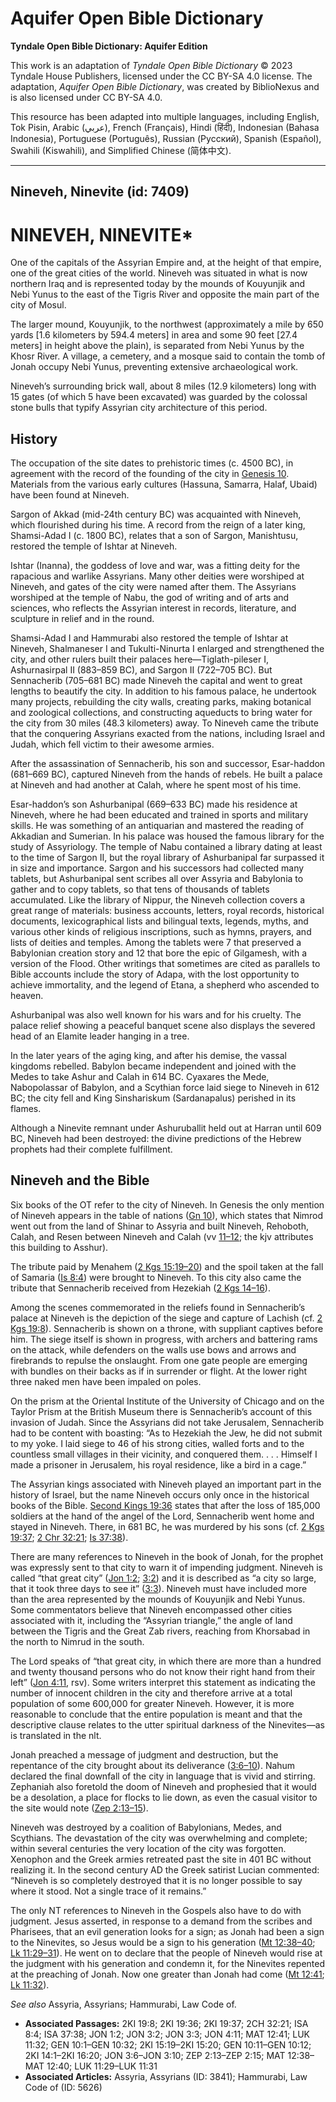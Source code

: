 # Aquifer Open Bible Dictionary

**Tyndale Open Bible Dictionary: Aquifer Edition**

This work is an adaptation of *Tyndale Open Bible Dictionary* © 2023 Tyndale House Publishers, licensed under the CC BY\-SA 4\.0 license. The adaptation, *Aquifer Open Bible Dictionary*, was created by BiblioNexus and is also licensed under CC BY\-SA 4\.0\.

This resource has been adapted into multiple languages, including English, Tok Pisin, Arabic (عربي), French (Français), Hindi (हिंदी), Indonesian (Bahasa Indonesia), Portuguese (Português), Russian (Русский), Spanish (Español), Swahili (Kiswahili), and Simplified Chinese (简体中文).



--------------------------------

## Nineveh, Ninevite (id: 7409)

NINEVEH, NINEVITE\*
===================

One of the capitals of the Assyrian Empire and, at the height of that empire, one of the great cities of the world. Nineveh was situated in what is now northern Iraq and is represented today by the mounds of Kouyunjik and Nebi Yunus to the east of the Tigris River and opposite the main part of the city of Mosul.

The larger mound, Kouyunjik, to the northwest (approximately a mile by 650 yards \[1\.6 kilometers by 594\.4 meters] in area and some 90 feet \[27\.4 meters] in height above the plain), is separated from Nebi Yunus by the Khosr River. A village, a cemetery, and a mosque said to contain the tomb of Jonah occupy Nebi Yunus, preventing extensive archaeological work.

Nineveh’s surrounding brick wall, about 8 miles (12\.9 kilometers) long with 15 gates (of which 5 have been excavated) was guarded by the colossal stone bulls that typify Assyrian city architecture of this period.

History
-------

The occupation of the site dates to prehistoric times (c. 4500 BC), in agreement with the record of the founding of the city in [Genesis 10](https://ref.ly/Gen10:1-Gen10:32). Materials from the various early cultures (Hassuna, Samarra, Halaf, Ubaid) have been found at Nineveh.

Sargon of Akkad (mid\-24th century BC) was acquainted with Nineveh, which flourished during his time. A record from the reign of a later king, Shamsi\-Adad I (c. 1800 BC), relates that a son of Sargon, Manishtusu, restored the temple of Ishtar at Nineveh.

Ishtar (Inanna), the goddess of love and war, was a fitting deity for the rapacious and warlike Assyrians. Many other deities were worshiped at Nineveh, and gates of the city were named after them. The Assyrians worshiped at the temple of Nabu, the god of writing and of arts and sciences, who reflects the Assyrian interest in records, literature, and sculpture in relief and in the round.

Shamsi\-Adad I and Hammurabi also restored the temple of Ishtar at Nineveh, Shalmaneser I and Tukulti\-Ninurta I enlarged and strengthened the city, and other rulers built their palaces here—Tiglath\-pileser I, Ashurnasirpal II (883–859 BC), and Sargon II (722–705 BC). But Sennacherib (705–681 BC) made Nineveh the capital and went to great lengths to beautify the city. In addition to his famous palace, he undertook many projects, rebuilding the city walls, creating parks, making botanical and zoological collections, and constructing aqueducts to bring water for the city from 30 miles (48\.3 kilometers) away. To Nineveh came the tribute that the conquering Assyrians exacted from the nations, including Israel and Judah, which fell victim to their awesome armies.

After the assassination of Sennacherib, his son and successor, Esar\-haddon (681–669 BC), captured Nineveh from the hands of rebels. He built a palace at Nineveh and had another at Calah, where he spent most of his time.

Esar\-haddon’s son Ashurbanipal (669–633 BC) made his residence at Nineveh, where he had been educated and trained in sports and military skills. He was something of an antiquarian and mastered the reading of Akkadian and Sumerian. In his palace was housed the famous library for the study of Assyriology. The temple of Nabu contained a library dating at least to the time of Sargon II, but the royal library of Ashurbanipal far surpassed it in size and importance. Sargon and his successors had collected many tablets, but Ashurbanipal sent scribes all over Assyria and Babylonia to gather and to copy tablets, so that tens of thousands of tablets accumulated. Like the library of Nippur, the Nineveh collection covers a great range of materials: business accounts, letters, royal records, historical documents, lexicographical lists and bilingual texts, legends, myths, and various other kinds of religious inscriptions, such as hymns, prayers, and lists of deities and temples. Among the tablets were 7 that preserved a Babylonian creation story and 12 that bore the epic of Gilgamesh, with a version of the Flood. Other writings that sometimes are cited as parallels to Bible accounts include the story of Adapa, with the lost opportunity to achieve immortality, and the legend of Etana, a shepherd who ascended to heaven.

Ashurbanipal was also well known for his wars and for his cruelty. The palace relief showing a peaceful banquet scene also displays the severed head of an Elamite leader hanging in a tree.

In the later years of the aging king, and after his demise, the vassal kingdoms rebelled. Babylon became independent and joined with the Medes to take Ashur and Calah in 614 BC. Cyaxares the Mede, Nabopolassar of Babylon, and a Scythian force laid siege to Nineveh in 612 BC; the city fell and King Sinshariskum (Sardanapalus) perished in its flames.

Although a Ninevite remnant under Ashuruballit held out at Harran until 609 BC, Nineveh had been destroyed: the divine predictions of the Hebrew prophets had their complete fulfillment.

Nineveh and the Bible
---------------------

Six books of the OT refer to the city of Nineveh. In Genesis the only mention of Nineveh appears in the table of nations ([Gn 10](https://ref.ly/Gen10:1-Gen10:32)), which states that Nimrod went out from the land of Shinar to Assyria and built Nineveh, Rehoboth, Calah, and Resen between Nineveh and Calah (vv [11–12](https://ref.ly/Gen10:11-Gen10:12); the kjv attributes this building to Asshur).

The tribute paid by Menahem ([2 Kgs 15:19–20](https://ref.ly/2Kgs15:19-2Kgs15:20)) and the spoil taken at the fall of Samaria ([Is 8:4](https://ref.ly/Isa8:4)) were brought to Nineveh. To this city also came the tribute that Sennacherib received from Hezekiah ([2 Kgs 14–16](https://ref.ly/2Kgs14:1-2Kgs16:20)).

Among the scenes commemorated in the reliefs found in Sennacherib’s palace at Nineveh is the depiction of the siege and capture of Lachish (cf. [2 Kgs 19:8](https://ref.ly/2Kgs19:8)). Sennacherib is shown on a throne, with suppliant captives before him. The siege itself is shown in progress, with archers and battering rams on the attack, while defenders on the walls use bows and arrows and firebrands to repulse the onslaught. From one gate people are emerging with bundles on their backs as if in surrender or flight. At the lower right three naked men have been impaled on poles.

On the prism at the Oriental Institute of the University of Chicago and on the Taylor Prism at the British Museum there is Sennacherib’s account of this invasion of Judah. Since the Assyrians did not take Jerusalem, Sennacherib had to be content with boasting: “As to Hezekiah the Jew, he did not submit to my yoke. I laid siege to 46 of his strong cities, walled forts and to the countless small villages in their vicinity, and conquered them. . . . Himself I made a prisoner in Jerusalem, his royal residence, like a bird in a cage.”

The Assyrian kings associated with Nineveh played an important part in the history of Israel, but the name Nineveh occurs only once in the historical books of the Bible. [Second Kings 19:36](https://ref.ly/2Kgs19:36) states that after the loss of 185,000 soldiers at the hand of the angel of the Lord, Sennacherib went home and stayed in Nineveh. There, in 681 BC, he was murdered by his sons (cf. [2 Kgs 19:37](https://ref.ly/2Kgs19:37); [2 Chr 32:21](https://ref.ly/2Chr32:21); [Is 37:38](https://ref.ly/Isa37:38)).

There are many references to Nineveh in the book of Jonah, for the prophet was expressly sent to that city to warn it of impending judgment. Nineveh is called “that great city” ([Jon 1:2](https://ref.ly/Jonah1:2); [3:2](https://ref.ly/Jonah3:2)) and it is described as “a city so large, that it took three days to see it” ([3:3](https://ref.ly/Jonah3:3)). Nineveh must have included more than the area represented by the mounds of Kouyunjik and Nebi Yunus. Some commentators believe that Nineveh encompassed other cities associated with it, including the “Assyrian triangle,” the angle of land between the Tigris and the Great Zab rivers, reaching from Khorsabad in the north to Nimrud in the south.

The Lord speaks of “that great city, in which there are more than a hundred and twenty thousand persons who do not know their right hand from their left” ([Jon 4:11](https://ref.ly/Jonah4:11), rsv). Some writers interpret this statement as indicating the number of innocent children in the city and therefore arrive at a total population of some 600,000 for greater Nineveh. However, it is more reasonable to conclude that the entire population is meant and that the descriptive clause relates to the utter spiritual darkness of the Ninevites—as is translated in the nlt.

Jonah preached a message of judgment and destruction, but the repentance of the city brought about its deliverance ([3:6–10](https://ref.ly/Jonah3:6-Jonah3:10)). Nahum declared the final downfall of the city in language that is vivid and stirring. Zephaniah also foretold the doom of Nineveh and prophesied that it would be a desolation, a place for flocks to lie down, as even the casual visitor to the site would note ([Zep 2:13–15](https://ref.ly/Zeph2:13-Zeph2:15)).

Nineveh was destroyed by a coalition of Babylonians, Medes, and Scythians. The devastation of the city was overwhelming and complete; within several centuries the very location of the city was forgotten. Xenophon and the Greek armies retreated past the site in 401 BC without realizing it. In the second century AD the Greek satirist Lucian commented: “Nineveh is so completely destroyed that it is no longer possible to say where it stood. Not a single trace of it remains.”

The only NT references to Nineveh in the Gospels also have to do with judgment. Jesus asserted, in response to a demand from the scribes and Pharisees, that an evil generation looks for a sign; as Jonah had been a sign to the Ninevites, so Jesus would be a sign to his generation ([Mt 12:38–40](https://ref.ly/Matt12:38-Matt12:40); [Lk 11:29–31](https://ref.ly/Luke11:29-Luke11:31)). He went on to declare that the people of Nineveh would rise at the judgment with his generation and condemn it, for the Ninevites repented at the preaching of Jonah. Now one greater than Jonah had come ([Mt 12:41](https://ref.ly/Matt12:41); [Lk 11:32](https://ref.ly/Luke11:32)).

*See also* Assyria, Assyrians; Hammurabi, Law Code of.

* **Associated Passages:** 2KI 19:8; 2KI 19:36; 2KI 19:37; 2CH 32:21; ISA 8:4; ISA 37:38; JON 1:2; JON 3:2; JON 3:3; JON 4:11; MAT 12:41; LUK 11:32; GEN 10:1–GEN 10:32; 2KI 15:19–2KI 15:20; GEN 10:11–GEN 10:12; 2KI 14:1–2KI 16:20; JON 3:6–JON 3:10; ZEP 2:13–ZEP 2:15; MAT 12:38–MAT 12:40; LUK 11:29–LUK 11:31
* **Associated Articles:** Assyria, Assyrians (ID: 3841); Hammurabi, Law Code of (ID: 5626)

